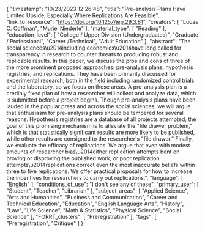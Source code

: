 {
    "timestamp": "10/23/2023 12:26:48",
    "title": "Pre-analysis Plans Have Limited Upside, Especially Where Replications Are Feasible",
    "link_to_resource": "https://doi.org/10.1257/jep.29.3.81",
    "creators": [
        "Lucas C. Coffman",
        "Muriel Niederle"
    ],
    "material_type": [
        "Reading"
    ],
    "education_level": [
        "College / Upper Division (Undergraduates)",
        "Graduate / Professional",
        "Career /Technical",
        "Adult Education"
    ],
    "abstract": "The social sciences\u2014including economics\u2014have long called for transparency in research to counter threats to producing robust and replicable results. In this paper, we discuss the pros and cons of three of the more prominent proposed approaches: pre-analysis plans, hypothesis registries, and replications. They have been primarily discussed for experimental research, both in the field including randomized control trials and the laboratory, so we focus on these areas. A pre-analysis plan is a credibly fixed plan of how a researcher will collect and analyze data, which is submitted before a project begins. Though pre-analysis plans have been lauded in the popular press and across the social sciences, we will argue that enthusiasm for pre-analysis plans should be tempered for several reasons. Hypothesis registries are a database of all projects attempted; the goal of this promising mechanism is to alleviate the \"file drawer problem,\" which is that statistically significant results are more likely to be published, while other results are consigned to the researcher's \"file drawer.\" Finally, we evaluate the efficacy of replications. We argue that even with modest amounts of researcher bias\u2014either replication attempts bent on proving or disproving the published work, or poor replication attempts\u2014replications correct even the most inaccurate beliefs within three to five replications. We offer practical proposals for how to increase the incentives for researchers to carry out replications.",
    "language": [
        "English"
    ],
    "conditions_of_use": "I don't see any of these",
    "primary_user": [
        "Student",
        "Teacher",
        "Librarian"
    ],
    "subject_areas": [
        "Applied Science",
        "Arts and Humanities",
        "Business and Communication",
        "Career and Technical Education",
        "Education",
        "English Language Arts",
        "History",
        "Law",
        "Life Science",
        "Math & Statistics",
        "Physical Science",
        "Social Science"
    ],
    "FORRT_clusters": [
        "Preregistration"
    ],
    "tags": [
        "Preregistration",
        "Critique"
    ]
}